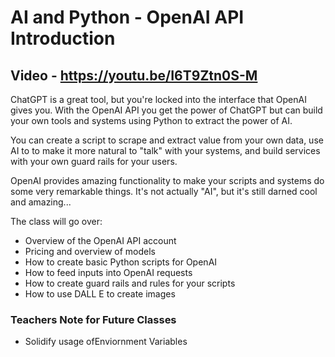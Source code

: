 # AI and Python - OpenAI API Introduction


## Video - https://youtu.be/I6T9Ztn0S-M

ChatGPT is a great tool, but you're locked into the interface that OpenAI gives you. With the OpenAI API you get the power of ChatGPT but can build your own tools and systems using Python to extract the power of AI.

You can create a script to scrape and extract value from your own data, use AI to to make it more natural to "talk" with your systems, and build services with your own guard rails for your users.

OpenAI provides amazing functionality to make your scripts and systems do some very remarkable things. It's not actually "AI", but it's still darned cool and amazing...

The class will go over:
- Overview of the OpenAI API account
- Pricing and overview of models
- How to create basic Python scripts for OpenAI
- How to feed inputs into OpenAI requests
- How to create guard rails and rules for your scripts
- How to use DALL E to create images

### Teachers Note for Future Classes

- Solidify usage ofEnviornment Variables
